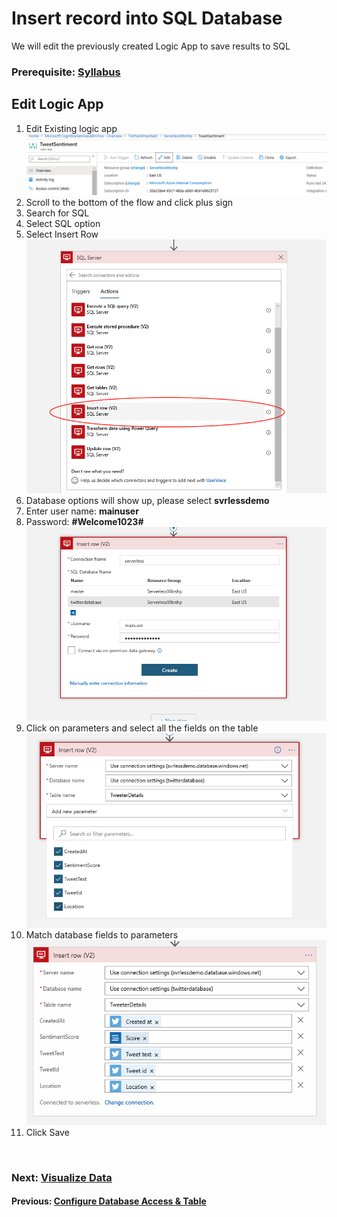 # Insert record into SQL Database

We will edit the previously created Logic App to save results to SQL

### Prerequisite: [Syllabus](./readme.md)

## Edit Logic App
1. Edit Existing logic app
![Edit Logic App](media/38-edit-logic-app.png)
1. Scroll to the bottom of the flow and click plus sign
1. Search for SQL
1. Select SQL option
1. Select Insert Row
![Select Insert Row](media/39-select-insert-row.png)
1. Database options will show up, please select **svrlessdemo**
1. Enter user name: **mainuser**
1. Password: **#Welcome1023#**
![Configure connection](media/40-configure-sql-connection.png)
1. Click on parameters and select all the fields on the table
![Final configuration](media/41-final-sql-configuration.png)
1. Match database fields to parameters
![Match Fields](media/42-match-fields-to-parameters.png)
1. Click Save

<br>

### Next: [Visualize Data](./visualize-data.md) ###
#### Previous: [Configure Database Access & Table](./sql-database-access.md) ####

